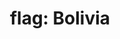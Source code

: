 ---
layout: smileys&emotion
title: "flag: Bolivia"
emoji: flag_bolivia
permalink: 🇧🇴.html
image: assets/img/3moji/flag_bolivia.png
---